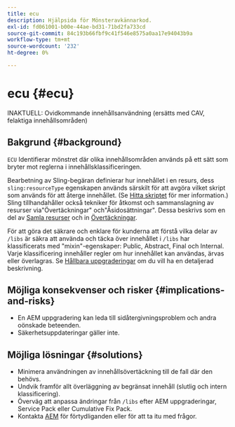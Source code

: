 ```yaml
---
title: ecu
description: Hjälpsida för Mönsteravkännarkod.
exl-id: fd061001-b00e-44ae-bd31-71bd2fa733cd
source-git-commit: 84c193b66fbf9c41f546e8575a0aa17e94043b9a
workflow-type: tm+mt
source-wordcount: '232'
ht-degree: 0%

---
```


# ecu {#ecu}

INAKTUELL: Ovidkommande innehållsanvändning (ersätts med CAV, felaktiga innehållsområden)

## Bakgrund {#background}

`ECU`  Identifierar mönstret där olika innehållsområden används på ett sätt som bryter mot reglerna i innehållsklassificeringen.

Bearbetning av Sling-begäran definierar hur innehållet i en resurs, dess `sling:resourceType` egenskapen används särskilt för att avgöra vilket skript som används för att återge innehållet. (Se [Hitta skriptet](https://experienceleague.adobe.com/en/docs/experience-manager-65/content/implementing/developing/introduction/the-basics#locating-the-script) för mer information.) Sling tillhandahåller också tekniker för åtkomst och sammanslagning av resurser via&quot;Övertäckningar&quot; och&quot;Åsidosättningar&quot;. Dessa beskrivs som en del av [Samla resurser](https://experienceleague.adobe.com/en/docs/experience-manager-65/content/implementing/developing/platform/sling-resource-merger) och in [Övertäckningar](https://experienceleague.adobe.com/en/docs/experience-manager-65/content/implementing/developing/platform/overlays).

För att göra det säkrare och enklare för kunderna att förstå vilka delar av `/libs` är säkra att använda och täcka över innehållet i `/libs` har klassificerats med &quot;mixin&quot;-egenskaper: Public, Abstract, Final och Internal. Varje klassificering innehåller regler om hur innehållet kan användas, ärvas eller överlagras. Se [Hållbara uppgraderingar](https://experienceleague.adobe.com/en/docs/experience-manager-65/content/implementing/deploying/upgrading/sustainable-upgrades) om du vill ha en detaljerad beskrivning.

## Möjliga konsekvenser och risker {#implications-and-risks}

* En AEM uppgradering kan leda till sidåtergivningsproblem och andra oönskade beteenden.
* Säkerhetsuppdateringar gäller inte.

## Möjliga lösningar {#solutions}

* Minimera användningen av innehållsövertäckning till de fall där den behövs.
* Undvik framför allt överläggning av begränsat innehåll (slutlig och intern klassificering).
* Överväg att anpassa ändringar från `/libs` efter AEM uppgraderingar, Service Pack eller Cumulative Fix Pack.
* Kontakta [AEM](https://helpx.adobe.com/enterprise/using/support-for-experience-cloud.html) för förtydliganden eller för att ta itu med frågor.
